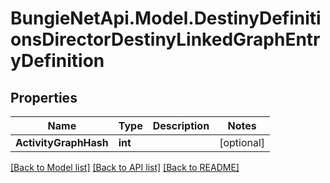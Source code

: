 # BungieNetApi.Model.DestinyDefinitionsDirectorDestinyLinkedGraphEntryDefinition
## Properties

Name | Type | Description | Notes
------------ | ------------- | ------------- | -------------
**ActivityGraphHash** | **int** |  | [optional] 

[[Back to Model list]](../README.md#documentation-for-models) [[Back to API list]](../README.md#documentation-for-api-endpoints) [[Back to README]](../README.md)

